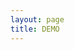 ```yaml
---
layout: page
title: DEMO
---
```


<script setup>
import { ref } from 'vue'

import ControllableProps from '../components/ControllableProps.vue'
const count = ref(0)
</script>

<div class="px-4 py-4">
<ControllableProps />
</div>